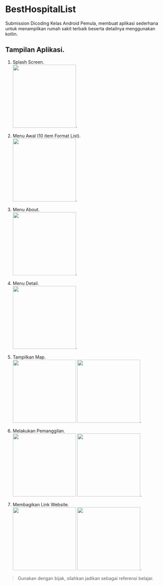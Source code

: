 # BestHospitalList
Submission Dicoding Kelas Android Pemula, membuat aplikasi sederhana untuk menampilkan rumah sakit terbaik beserta detailnya menggunakan kotlin. 

## Tampilan Aplikasi. 
1. Splash Screen.  
    <img width="200" src="https://user-images.githubusercontent.com/65103585/118408238-44888480-b6b7-11eb-96cd-9add089cc4c3.jpeg">. 

2. Menu Awal (10 item Format List).  
    <img width="200" src="https://user-images.githubusercontent.com/65103585/118408264-67b33400-b6b7-11eb-9ea2-928ee3a70468.jpeg">. 
3. Menu About.  
    <img width="200" src="https://user-images.githubusercontent.com/65103585/118408291-8a454d00-b6b7-11eb-9a42-4ee5f09efb67.jpeg">. 
4. Menu Detail.  
    <img width="200" src="https://user-images.githubusercontent.com/65103585/118408297-93361e80-b6b7-11eb-9e59-ddc10fe79bf8.jpeg">. 
6. Tampilkan Map.  
    <img width="200" src="https://user-images.githubusercontent.com/65103585/118408334-c11b6300-b6b7-11eb-9fa7-bebd50584bce.jpeg">
    <img width="200" src="https://user-images.githubusercontent.com/65103585/118408342-c678ad80-b6b7-11eb-8128-2e45f9fdec1e.jpeg">. 
6. Melakukan Pemanggilan.  
    <img width="200" src="https://user-images.githubusercontent.com/65103585/118408362-de503180-b6b7-11eb-8cbc-a4c4aa1c5bd2.jpeg">
    <img width="200" src="https://user-images.githubusercontent.com/65103585/118408366-e27c4f00-b6b7-11eb-8c57-2551a25f56d6.jpeg">. 
7. Membagikan Link Website.  
    <img width="200" src="https://user-images.githubusercontent.com/65103585/118408386-ffb11d80-b6b7-11eb-9de8-498ee9e37bf0.jpeg">
    <img width="200" src="https://user-images.githubusercontent.com/65103585/118408388-02137780-b6b8-11eb-8cdf-6aad30b9d19d.jpeg">. 

> Gunakan dengan bijak, silahkan jadikan sebagai referensi belajar.
